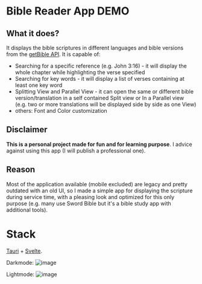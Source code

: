 # Bible Reader App DEMO
## What it does?
It displays the bible scriptures in different languages and bible versions from the [getBible API](https://github.com/getbible/v2).
It is capable of:
- Searching for a specific reference (e.g. John 3:16) - it will display the whole chapter while highlighting the verse specified
- Searching for key words - it will display a list of verses containing at least one key word
- Splitting View and Parallel View - it can open the same or different bible version/translation in a self contained Split view or In a Parallel view (e.g. two or more translations will be displayed side by side as one View)
- others: Font and Color customization

## Disclaimer
**This is a personal project made for fun and for learning purpose**. I advice against using this app (I will publish a professional one).

## Reason
Most of the application available (mobile excluded) are legacy and pretty outdated with an old UI, so I made a simple app for displaying the scripture during service time, with a pleasing look and optimized for this only purpose (e.g. many use Sword Bible but it's a bible study app with additional tools).

# Stack
[Tauri](https://github.com/tauri-apps/tauri) + [Svelte](https://github.com/sveltejs/svelte). 

Darkmode:
![image](https://github.com/jeromebandril/smyrna-bible/assets/102626866/1fea242f-be02-4889-9b75-57ae113039d4)

Lightmode:
![image](https://github.com/jeromebandril/smyrna-bible/assets/102626866/10e9b966-fd04-4d5a-9f7d-b074e0618845)



